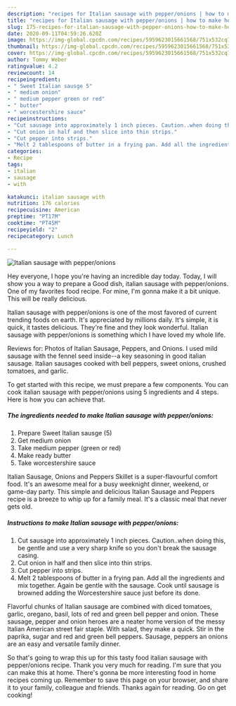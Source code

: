 ```yaml
---
description: "recipes for Italian sausage with pepper/onions | how to make healthy Italian sausage with pepper/onions"
title: "recipes for Italian sausage with pepper/onions | how to make healthy Italian sausage with pepper/onions"
slug: 175-recipes-for-italian-sausage-with-pepper-onions-how-to-make-healthy-italian-sausage-with-pepper-onions
date: 2020-09-11T04:59:26.620Z
image: https://img-global.cpcdn.com/recipes/5959623015661568/751x532cq70/italian-sausage-with-pepperonions-recipe-main-photo.jpg
thumbnail: https://img-global.cpcdn.com/recipes/5959623015661568/751x532cq70/italian-sausage-with-pepperonions-recipe-main-photo.jpg
cover: https://img-global.cpcdn.com/recipes/5959623015661568/751x532cq70/italian-sausage-with-pepperonions-recipe-main-photo.jpg
author: Tommy Weber
ratingvalue: 4.2
reviewcount: 14
recipeingredient:
- " Sweet Italian sausge 5"
- " medium onion"
- " medium pepper green or red"
- " butter"
- " worcestershire sauce"
recipeinstructions:
- "Cut sausage into approximately 1 inch pieces. Caution..when doing this, be gentle and use a very sharp knife so you don&#39;t break the sausage casing."
- "Cut onion in half and then slice into thin strips."
- "Cut pepper into strips."
- "Melt 2 tablespoons of butter in a frying pan. Add all the ingredients and mix together. Again be gentle with the sausage. Cook until sausage is browned adding the Worcestershire sauce just before its done."
categories:
- Recipe
tags:
- italian
- sausage
- with

katakunci: italian sausage with 
nutrition: 176 calories
recipecuisine: American
preptime: "PT17M"
cooktime: "PT45M"
recipeyield: "2"
recipecategory: Lunch

---
```



![Italian sausage with pepper/onions](https://img-global.cpcdn.com/recipes/5959623015661568/751x532cq70/italian-sausage-with-pepperonions-recipe-main-photo.jpg)

Hey everyone, I hope you're having an incredible day today. Today, I will show you a way to prepare a Good dish, italian sausage with pepper/onions. One of my favorites food recipe. For mine, I'm gonna make it a bit unique. This will be really delicious.

Italian sausage with pepper/onions is one of the most favored of current trending foods on earth. It's appreciated by millions daily. It's simple, it is quick, it tastes delicious. They're fine and they look wonderful. Italian sausage with pepper/onions is something which I have loved my whole life.

Reviews for: Photos of Italian Sausage, Peppers, and Onions. I used mild sausage with the fennel seed inside--a key seasoning in good italian sausage. Italian sausages cooked with bell peppers, sweet onions, crushed tomatoes, and garlic.


To get started with this recipe, we must prepare a few components. You can cook italian sausage with pepper/onions using 5 ingredients and 4 steps. Here is how you can achieve that.

<!--inarticleads1-->

##### The ingredients needed to make Italian sausage with pepper/onions:

1. Prepare  Sweet Italian sausge (5)
1. Get  medium onion
1. Take  medium pepper (green or red)
1. Make ready  butter
1. Take  worcestershire sauce


Italian Sausage, Onions and Peppers Skillet is a super-flavourful comfort food. It&#39;s an awesome meal for a busy weeknight dinner, weekend, or game-day party. This simple and delicious Italian Sausage and Peppers recipe is a breeze to whip up for a family meal. It&#39;s a classic meal that never gets old. 

<!--inarticleads2-->

##### Instructions to make Italian sausage with pepper/onions:

1. Cut sausage into approximately 1 inch pieces. Caution..when doing this, be gentle and use a very sharp knife so you don&#39;t break the sausage casing.
1. Cut onion in half and then slice into thin strips.
1. Cut pepper into strips.
1. Melt 2 tablespoons of butter in a frying pan. Add all the ingredients and mix together. Again be gentle with the sausage. Cook until sausage is browned adding the Worcestershire sauce just before its done.


Flavorful chunks of Italian sausage are combined with diced tomatoes, garlic, oregano, basil, lots of red and green bell pepper and onion. These sausage, pepper and onion heroes are a neater home version of the messy Italian American street fair staple. With salad, they make a quick. Stir in the paprika, sugar and red and green bell peppers. Sausage, peppers an onions are an easy and versatile family dinner. 

So that's going to wrap this up for this tasty food italian sausage with pepper/onions recipe. Thank you very much for reading. I'm sure that you can make this at home. There's gonna be more interesting food in home recipes coming up. Remember to save this page on your browser, and share it to your family, colleague and friends. Thanks again for reading. Go on get cooking!
